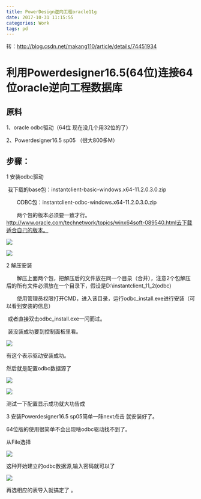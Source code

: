 ```yaml
---
title: PowerDesign逆向工程oracle11g
date: 2017-10-31 11:15:55
categories: Work
tags: pd
---
```


转：http://blog.csdn.net/makang110/article/details/74451934

# 利用Powerdesigner16.5(64位)连接64位oracle逆向工程数据库

## 原料

1、oracle odbc驱动（64位 现在没几个用32位的了）

2、Powerdesigner16.5 sp05 （很大800多M）

  ## 步骤：

1 安装odbc驱动

​      我下载的base包：instantclient-basic-windows.x64-11.2.0.3.0.zip

　　ODBC包：instantclient-odbc-windows.x64-11.2.0.3.0.zip

　　两个包的版本必须要一致才行。http://www.oracle.com/technetwork/topics/winx64soft-089540.html去下载适合自己的版本。

![](/images/2017-10-31-Work-PDReverse-0.jpg)

![](/images/2017-10-31-Work-PDReverse-1.jpg)



2 解压安装

　　解压上面两个包，把解压后的文件放在同一个目录（合并），注意2个包解压后的所有文件必须放在一个目录下，假设是D:\\instantclient_11_2(odbc)

　　使用管理员权限打开CMD，进入该目录，运行odbc_install.exe进行安装（可以看到安装的信息）

​     或者直接双击odbc_install.exe一闪而过。  

​     装没装成功要到控制面板里看。

![](/images/2017-10-31-Work-PDReverse-2.jpg)

有这个表示驱动安装成功。

然后就是配置odbc数据源了

![](/images/2017-10-31-Work-PDReverse-3.jpg)

![](/images/2017-10-31-Work-PDReverse-4.png)

测试一下配置显示成功就大功告成



3 安装Powerdesigner16.5 sp05简单一阵next点击  就安装好了。

   64位版的使用很简单不会出现啥odbc驱动找不到了。

   从File选择

![](/images/2017-10-31-Work-PDReverse-5.png)

这种开始建立的odbc数据源,输入密码就可以了 

![](/images/2017-10-31-Work-PDReverse-6.jpg)

 再选相应的表导入就搞定了 。